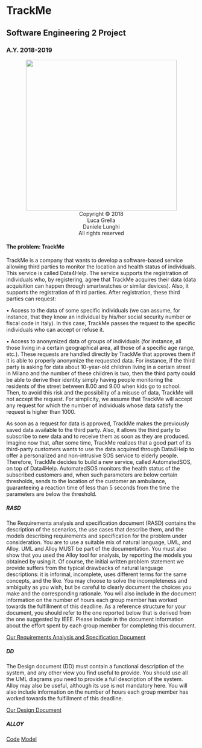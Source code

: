 # TrackMe
## Software Engineering 2 Project
### A.Y. 2018-2019


<p align="center">
<img width="400" height="400" src="https://github.com/luca-grella/LunghiGrella/blob/master/img/logo.png"><br>
Copyright © 2018<br>
Luca Grella<br>
Daniele Lunghi<br>
All rights reserved
</p>


#### The problem: TrackMe
TrackMe is a company that wants to develop a software-based service allowing third parties to monitor the location and health status of individuals. This service is called Data4Help. The service supports the registration of individuals who, by registering, agree that TrackMe acquires their data (data acquisition can happen through smartwatches or similar devices). Also, it supports the registration of third parties. After registration, these third parties can request:

• Access to the data of some specific individuals (we can assume, for instance, that they know an individual by his/her social security number or fiscal code in Italy). In this case, TrackMe passes the request to the specific individuals who can accept or refuse it.

• Access to anonymized data of groups of individuals (for instance, all those living in a certain geographical area, all those of a specific age range, etc.). These requests are handled directly by TrackMe that approves them if it is able to properly anonymize the requested data. For instance, if the third party is asking for data about 10-year-old children living in a certain street in Milano and the number of these children is two, then the third party could be able to derive their identity simply having people monitoring the residents of the street between 8.00 and 9.00 when kids go to school. Then, to avoid this risk and the possibility of a misuse of data, TrackMe will not accept the request. For simplicity, we assume that TrackMe will accept any request for which the number of individuals whose data satisfy the request is higher than 1000.

As soon as a request for data is approved, TrackMe makes the previously saved data available to the third party. Also, it allows the third party to subscribe to new data and to receive them as soon as they are produced.
Imagine now that, after some time, TrackMe realizes that a good part of its third-party customers wants to use the data acquired through Data4Help to offer a personalized and non-intrusive SOS service to elderly people. Therefore, TrackMe decides to build a new service, called AutomatedSOS, on top of Data4Help. AutomatedSOS monitors the health status of the subscribed customers and, when such parameters are below certain thresholds, sends to the location of the customer an ambulance, guaranteeing a reaction time of less than 5 seconds from the time the parameters are below the threshold.


##### RASD

The Requirements analysis and specification document (RASD) contains the description of the scenarios, the use cases that describe them, and the models describing requirements and specification for the problem under consideration. You are to use a suitable mix of natural language, UML, and Alloy. UML and Alloy MUST be part of the documentation. You must also show that you used the Alloy tool for analysis, by reporting the models you obtained by using it. Of course, the initial written problem statement we provide suffers from the typical drawbacks of natural language descriptions: it is informal, incomplete, uses different terms for the same concepts, and the like. You may choose to solve the incompleteness and ambiguity as you wish, but be careful to clearly document the choices you make and the corresponding rationale. You will also include in the document information on the number of hours each group member has worked towards the fulfillment of this deadline. As a reference structure for your document, you should refer to the one reported below that is derived from the one suggested by IEEE.
Please include in the document information about the effort spent by each group member for completing this document.

[Our Requirements Analysis and Specification Document](https://github.com/luca-grella/LunghiGrella/blob/master/DeliveryFolder/RASD2.pdf)


##### DD
The Design document (DD) must contain a functional description of the system, and any other view you find useful to provide. You should use all the UML diagrams you need to provide a full description of the system. Alloy may also be useful, although its use is not mandatory here. You will also include information on the number of hours each group member has worked towards the fulfillment of this deadline.

[Our Design Document](https://github.com/luca-grella/LunghiGrella/blob/master/DeliveryFolder/DD2.pdf)


##### ALLOY 

[Code](https://github.com/luca-grella/LunghiGrella/blob/master/DeliveryFolder/Alloy.als)
[Model](https://github.com/luca-grella/LunghiGrella/blob/master/DeliveryFolder/Alloymodel.png)
